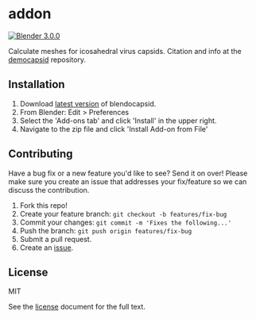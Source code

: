 # addon

[![Blender 3.0.0](https://img.shields.io/badge/blender-3.0.0-%23f4792b.svg)]()

Calculate meshes for icosahedral virus capsids. Citation and info at the [democapsid](https://github.com/dnanto/democapsid) repository.

## Installation

1. Download [latest version](https://github.com/dnanto/blendocapsid) of blendocapsid.
2. From Blender: Edit > Preferences
3. Select the 'Add-ons tab' and click 'Install' in the upper right.
4. Navigate to the zip file and click 'Install Add-on from File'

## Contributing

Have a bug fix or a new feature you'd like to see? Send it on over! Please make sure you create an issue that addresses your fix/feature so we can discuss the contribution.

1. Fork this repo!
2. Create your feature branch: `git checkout -b features/fix-bug`
3. Commit your changes: `git commit -m 'Fixes the following...'`
4. Push the branch: `git push origin features/fix-bug`
5. Submit a pull request.
6. Create an [issue]().

## License

MIT

See the [license](./LICENSE) document for the full text.
